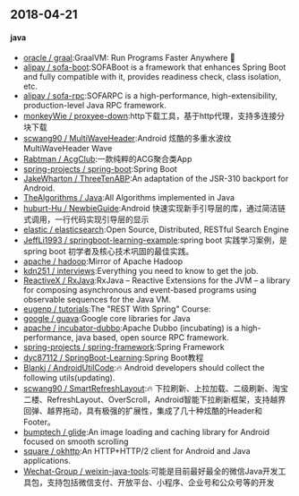 ## 2018-04-21

#### java
* [oracle / graal](https://github.com/oracle/graal):GraalVM: Run Programs Faster Anywhere 🚀
* [alipay / sofa-boot](https://github.com/alipay/sofa-boot):SOFABoot is a framework that enhances Spring Boot and fully compatible with it, provides readiness check, class isolation, etc.
* [alipay / sofa-rpc](https://github.com/alipay/sofa-rpc):SOFARPC is a high-performance, high-extensibility, production-level Java RPC framework.
* [monkeyWie / proxyee-down](https://github.com/monkeyWie/proxyee-down):http下载工具，基于http代理，支持多连接分块下载
* [scwang90 / MultiWaveHeader](https://github.com/scwang90/MultiWaveHeader):Android 炫酷的多重水波纹 MultiWaveHeader Wave
* [Rabtman / AcgClub](https://github.com/Rabtman/AcgClub):一款纯粹的ACG聚合类App
* [spring-projects / spring-boot](https://github.com/spring-projects/spring-boot):Spring Boot
* [JakeWharton / ThreeTenABP](https://github.com/JakeWharton/ThreeTenABP):An adaptation of the JSR-310 backport for Android.
* [TheAlgorithms / Java](https://github.com/TheAlgorithms/Java):All Algorithms implemented in Java
* [huburt-Hu / NewbieGuide](https://github.com/huburt-Hu/NewbieGuide):Android 快速实现新手引导层的库，通过简洁链式调用，一行代码实现引导层的显示
* [elastic / elasticsearch](https://github.com/elastic/elasticsearch):Open Source, Distributed, RESTful Search Engine
* [JeffLi1993 / springboot-learning-example](https://github.com/JeffLi1993/springboot-learning-example):spring boot 实践学习案例，是 spring boot 初学者及核心技术巩固的最佳实践。
* [apache / hadoop](https://github.com/apache/hadoop):Mirror of Apache Hadoop
* [kdn251 / interviews](https://github.com/kdn251/interviews):Everything you need to know to get the job.
* [ReactiveX / RxJava](https://github.com/ReactiveX/RxJava):RxJava – Reactive Extensions for the JVM – a library for composing asynchronous and event-based programs using observable sequences for the Java VM.
* [eugenp / tutorials](https://github.com/eugenp/tutorials):The "REST With Spring" Course:
* [google / guava](https://github.com/google/guava):Google core libraries for Java
* [apache / incubator-dubbo](https://github.com/apache/incubator-dubbo):Apache Dubbo (incubating) is a high-performance, java based, open source RPC framework.
* [spring-projects / spring-framework](https://github.com/spring-projects/spring-framework):Spring Framework
* [dyc87112 / SpringBoot-Learning](https://github.com/dyc87112/SpringBoot-Learning):Spring Boot教程
* [Blankj / AndroidUtilCode](https://github.com/Blankj/AndroidUtilCode):🔥 Android developers should collect the following utils(updating).
* [scwang90 / SmartRefreshLayout](https://github.com/scwang90/SmartRefreshLayout):🔥 下拉刷新、上拉加载、二级刷新、淘宝二楼、RefreshLayout、OverScroll，Android智能下拉刷新框架，支持越界回弹、越界拖动，具有极强的扩展性，集成了几十种炫酷的Header和 Footer。
* [bumptech / glide](https://github.com/bumptech/glide):An image loading and caching library for Android focused on smooth scrolling
* [square / okhttp](https://github.com/square/okhttp):An HTTP+HTTP/2 client for Android and Java applications.
* [Wechat-Group / weixin-java-tools](https://github.com/Wechat-Group/weixin-java-tools):可能是目前最好最全的微信Java开发工具包，支持包括微信支付、开放平台、小程序、企业号和公众号等的开发
